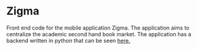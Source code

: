 # Zigma

Front end code for the mobile application Zigma. The application aims to centralize the academic second hand book market. The application has a backend written in python that can be seen <a href="https://github.com/MaxSoneback/zigma_backend">here.</a>
